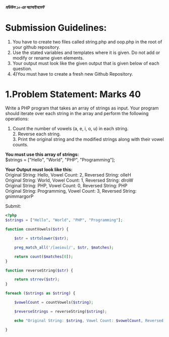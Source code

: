 ##### মডিউল ১০ এর অ্যাসাইনমেন্ট

# **Submission Guidelines:**

1) You have to create two files called string.php and oop.php in the root of your github repository.  
2) Use the stated variables and templates where it is given. Do not add or modify or rename given elements.  
3) Your output must look like the given output that is given below of each question.
4) 4)You must have to create a fresh new Github Repository.

# **1.Problem Statement: Marks 40**

Write a PHP program that takes an array of strings as input. Your program should iterate over each string in the array and perform the following operations:

1. Count the number of vowels (a, e, i, o, u) in each string.  
    2. Reverse each string.  
    3. Print the original string and the modified strings along with their vowel counts.

**You must use this array of strings:**  
$strings = ["Hello", "World", "PHP", "Programming"];

**Your Output must look like this:**  
Original String: Hello, Vowel Count: 2, Reversed String: olleH  
Original String: World, Vowel Count: 1, Reversed String: dlroW  
Original String: PHP, Vowel Count: 0, Reversed String: PHP  
Original String: Programming, Vowel Count: 3, Reversed String: gnimmargorP

Submit:
```php
<?php
$strings = ["Hello", "World", "PHP", "Programming"];

function countVowels($str) {

    $str = strtolower($str);

    preg_match_all('/[aeiou]/', $str, $matches);

    return count($matches[0]);
}

function reverseString($str) {

    return strrev($str);
}

foreach ($strings as $string) {

    $vowelCount = countVowels($string);

    $reverseStrings = reverseString($string);

    echo "Original String: $string, Vowel Count: $vowelCount, Reversed String:$reverseStrings <br>";

}

```
